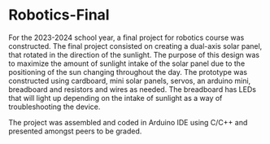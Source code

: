 # Robotics-Final
For the 2023-2024 school year, a final project for robotics course was constructed. The final project consisted on creating a dual-axis solar panel, that rotated in the direction of the sunlight. The purpose of this design was to maximize the amount of sunlight intake of the solar panel due to the positioning of the sun changing throughout the day. The prototype was constructed using cardboard, mini solar panels, servos, an arduino mini, breadboard and resistors and wires as needed. The breadboard has LEDs that will light up depending on the intake of sunlight as a way of troubleshooting the device. 

The project was assembled and coded in Arduino IDE using C/C++ and presented amongst peers to be graded. 
